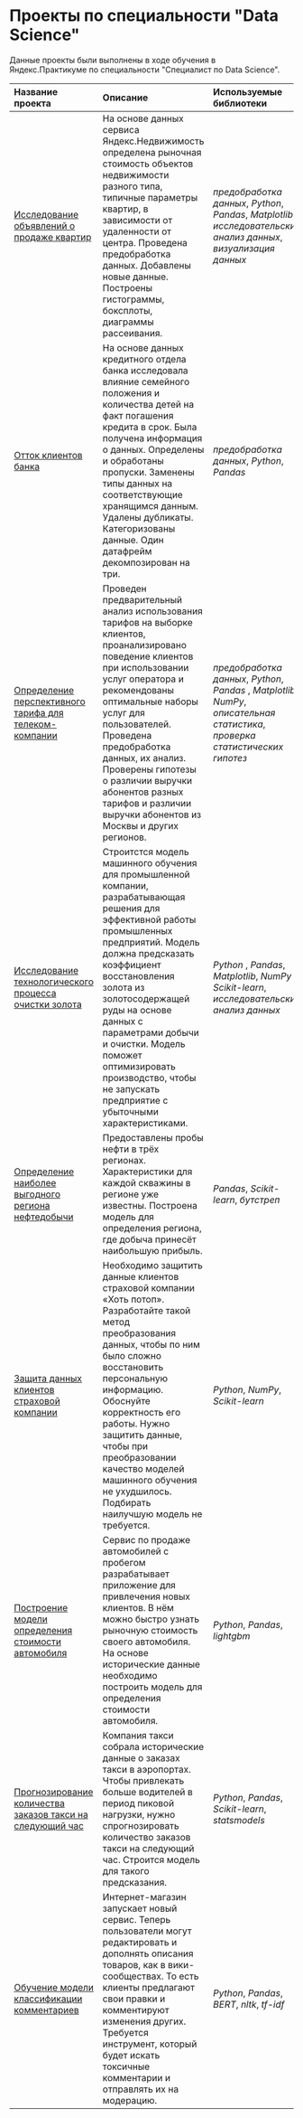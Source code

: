 # Проекты по специальности "Data Science" 
Данные проекты были выполнены в ходе обучения в Яндекс.Практикуме по специальности "Специалист по Data Science".


| Название проекта | Описание | Используемые библиотеки | 
| :---------------------- | :---------------------- | :---------------------- |
| [Исследование объявлений о продаже квартир](https://github.com/Nelochka34/Yandex_education/tree/main/sale_of_appartaments) | На основе данных сервиса Яндекс.Недвижимость определена рыночная стоимость объектов недвижимости разного типа, типичные параметры квартир, в зависимости от удаленности от центра. Проведена предобработка данных. Добавлены новые данные. Построены гистограммы, боксплоты, диаграммы рассеивания.| *предобработка данных*, *Python*, *Pandas*, *Matplotlib*, *исследовательский анализ данных*, *визуализация данных* |
| [Отток клиентов банка](https://github.com/Nelochka34/Yandex_education/tree/main/bank_clients) | На основе данных кредитного отдела банка исследовала влияние семейного положения и количества детей на факт погашения кредита в срок. Была получена информация о данных. Определены и обработаны пропуски. Заменены типы данных на соответствующие хранящимся данным. Удалены дубликаты. Категоризованы данные. Один датафрейм декомпозирован на три.| *предобработка данных*, *Python*, *Pandas* |
| [Определение перспективного тарифа для телеком-компании](https://github.com/Nelochka34/Yandex_education/tree/main/tariff_for_company) | Проведен предварительный анализ использования тарифов на выборке клиентов, проанализировано поведение клиентов при использовании услуг оператора и рекомендованы оптимальные наборы услуг для пользователей. Проведена предобработка данных, их анализ. Проверены гипотезы о различии выручки абонентов разных тарифов и различии выручки абонентов из Москвы и других регионов. | *предобработка данных*, *Python*, *Pandas* , *Matplotlib*, *NumPy*, *описательная статистика*, *проверка статистических гипотез* |
| [Исследование технологического процесса очистки золота](https://github.com/Nelochka34/Yandex_education/tree/main/recovery_metal) | Строитстся модель машинного обучения для промышленной компании, разрабатывающая решения для эффективной работы промышленных предприятий. Модель должна предсказать коэффициент восстановления золота из золотосодержащей руды на основе данных с параметрами добычи и очистки. Модель поможет оптимизировать производство, чтобы не запускать предприятие с убыточными характеристиками.| *Python* , *Pandas*, *Matplotlib*, *NumPy* , *Scikit-learn*, *исследовательский анализ данных*|
| [Определение наиболее выгодного региона нефтедобычи](https://github.com/Nelochka34/Yandex_education/tree/main/location_well) | Предоставлены пробы нефти в трёх регионах. Характеристики для каждой скважины в регионе уже известны. Построена модель для определения региона, где добыча принесёт наибольшую прибыль. | *Pandas*, *Scikit-learn*, *бутстреп* |
| [Защита данных клиентов страховой компании](https://github.com/Nelochka34/Yandex_education/tree/main/personal_data) | Необходимо защитить данные клиентов страховой компании «Хоть потоп». Разработайте такой метод преобразования данных, чтобы по ним было сложно восстановить персональную информацию. Обоснуйте корректность его работы. Нужно защитить данные, чтобы при преобразовании качество моделей машинного обучения не ухудшилось. Подбирать наилучшую модель не требуется.| *Python*, *NumPy*, *Scikit-learn* |
| [Построение модели определения стоимости автомобиля](https://github.com/Nelochka34/Yandex_education/tree/main/car_price) | Сервис по продаже автомобилей с пробегом  разрабатывает приложение для привлечения новых клиентов. В нём можно быстро узнать рыночную стоимость своего автомобиля. На основе исторические данные необходимо построить модель для определения стоимости автомобиля.| *Python*, *Pandas*, *lightgbm* |
| [Прогнозирование количества заказов такси на следующий час](https://github.com/Nelochka34/Yandex_education/tree/main/ordering_taxi) | Компания такси собрала исторические данные о заказах такси в аэропортах. Чтобы привлекать больше водителей в период пиковой нагрузки, нужно спрогнозировать количество заказов такси на следующий час. Строится модель для такого предсказания.| *Python*, *Pandas*, *Scikit-learn*, *statsmodels* |
| [Обучение модели классификации комментариев](https://github.com/Nelochka34/Yandex_education/tree/main/toxic_comments) | Интернет-магазин запускает новый сервис. Теперь пользователи могут редактировать и дополнять описания товаров, как в вики-сообществах. То есть клиенты предлагают свои правки и комментируют изменения других. Требуется инструмент, который будет искать токсичные комментарии и отправлять их на модерацию.| *Python*, *Pandas*, *BERT*, *nltk*, *tf-idf* |
